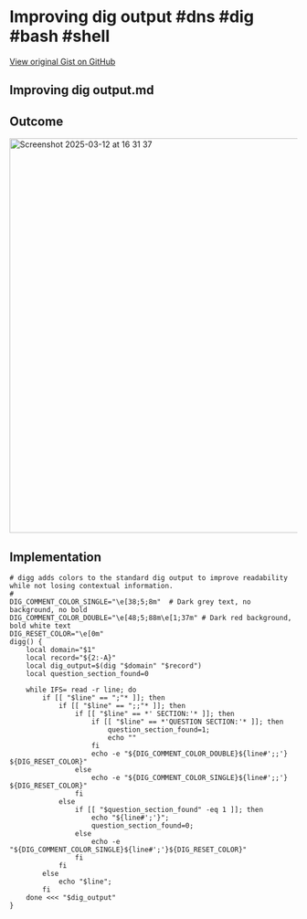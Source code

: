 # Improving dig output #dns #dig #bash #shell

[View original Gist on GitHub](https://gist.github.com/Integralist/49d86970ed78cfaddfffc59754ce6c4b)

## Improving dig output.md

## Outcome

<img width="691" alt="Screenshot 2025-03-12 at 16 31 37" src="https://gist.github.com/user-attachments/assets/7f884893-160d-4cb9-bab3-d871e8e131b1" />

## Implementation

```shell
# digg adds colors to the standard dig output to improve readability while not losing contextual information.
#
DIG_COMMENT_COLOR_SINGLE="\e[38;5;8m"  # Dark grey text, no background, no bold
DIG_COMMENT_COLOR_DOUBLE="\e[48;5;88m\e[1;37m" # Dark red background, bold white text
DIG_RESET_COLOR="\e[0m"
digg() {
	local domain="$1"
	local record="${2:-A}"
	local dig_output=$(dig "$domain" "$record")
	local question_section_found=0

	while IFS= read -r line; do
		if [[ "$line" == ";"* ]]; then
			if [[ "$line" == ";;"* ]]; then
				if [[ "$line" == *' SECTION:'* ]]; then
					if [[ "$line" == *'QUESTION SECTION:'* ]]; then
						question_section_found=1;
						echo ""
					fi
					echo -e "${DIG_COMMENT_COLOR_DOUBLE}${line#';;'} ${DIG_RESET_COLOR}"
				else
					echo -e "${DIG_COMMENT_COLOR_SINGLE}${line#';;'} ${DIG_RESET_COLOR}"
				fi
			else
				if [[ "$question_section_found" -eq 1 ]]; then
					echo "${line#';'}";
					question_section_found=0;
				else
					echo -e "${DIG_COMMENT_COLOR_SINGLE}${line#';'}${DIG_RESET_COLOR}"
				fi
			fi
		else
			echo "$line";
		fi
	done <<< "$dig_output"
}
```

